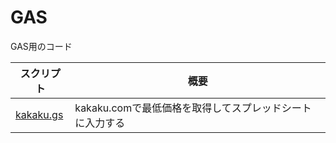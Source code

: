 # GAS

GAS用のコード

| スクリプト                                                                             | 概要 |
| -------------------------------------------------------------------------------------- | ---- |
| [kakaku.gs](https://github.com/ajshooting/Convenience-scripts/blob/main/GAS/kakaku.gs) | kakaku.comで最低価格を取得してスプレッドシートに入力する |
